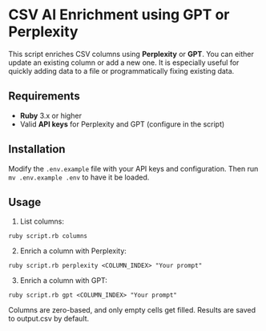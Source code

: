 # CSV AI Enrichment using GPT or Perplexity

This script enriches CSV columns using **Perplexity** or **GPT**. You can either update an existing column or add a new one. It is especially useful for quickly adding data to a file or programmatically fixing existing data.

## Requirements

- **Ruby** 3.x or higher
- Valid **API keys** for Perplexity and GPT (configure in the script)

## Installation

Modify the `.env.example` file with your API keys and configuration. Then run `mv .env.example .env` to have it be loaded.

## Usage

1. List columns:

```
ruby script.rb columns
```

2. Enrich a column with Perplexity:

```
ruby script.rb perplexity <COLUMN_INDEX> "Your prompt"
```

3. Enrich a column with GPT:

```
ruby script.rb gpt <COLUMN_INDEX> "Your prompt"
```

Columns are zero-based, and only empty cells get filled. Results are saved to output.csv by default.
